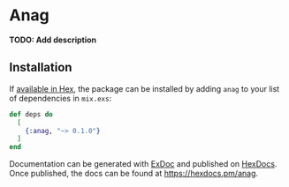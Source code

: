 # Anag

**TODO: Add description**

## Installation

If [available in Hex](https://hex.pm/docs/publish), the package can be installed
by adding `anag` to your list of dependencies in `mix.exs`:

```elixir
def deps do
  [
    {:anag, "~> 0.1.0"}
  ]
end
```

Documentation can be generated with [ExDoc](https://github.com/elixir-lang/ex_doc)
and published on [HexDocs](https://hexdocs.pm). Once published, the docs can
be found at <https://hexdocs.pm/anag>.


